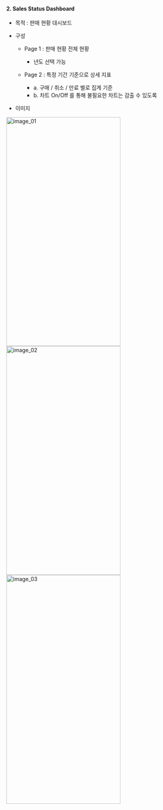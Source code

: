 #### 2. Sales Status Dashboard
   * 목적 : 판매 현황 대시보드
   * 구성
     - Page 1 : 판매 현황 전체 현황
       + 년도 선택 가능
       
     - Page 2 : 특정 기간 기준으로 상세 지표
       + a. 구매 / 취소 / 만료 별로 집계 기준
       + b. 차트 On/Off 를 통해 불필요한 차트는 감출 수 있도록

* 이미지
<img width="300" height="600px" alt="image_01" src="https://github.com/teahwa031010/tableau_github/assets/39749558/4146de49-1375-466c-93c2-688e2cfcdca8">
<img width="300" height="600px" alt="image_02" src="https://github.com/teahwa031010/tableau_github/assets/39749558/e5ce92f5-117f-4dcd-b721-2bb3c0252b33">
<img width="300" height="600px" alt="image_03" src="https://github.com/teahwa031010/tableau_github/assets/39749558/c8ce0c03-0f8a-45d4-9615-af202715fd41">
